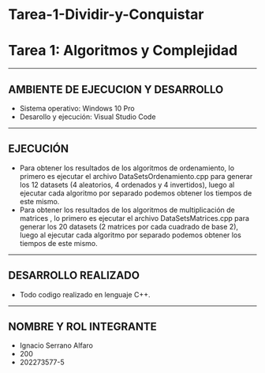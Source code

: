 # Tarea-1-Dividir-y-Conquistar

Tarea 1: Algoritmos y Complejidad 
=============================================

--------------------------------------------------------------------
AMBIENTE DE EJECUCION Y DESARROLLO 
--------------------------------------------------------------------
- Sistema operativo: Windows 10 Pro
- Desarollo y ejecución: Visual Studio Code

--------------------------------------------------------------------
EJECUCIÓN
--------------------------------------------------------------------
- Para obtener los resultados de los algoritmos de ordenamiento, lo
primero es ejecutar el archivo DataSetsOrdenamiento.cpp para
generar los 12 datasets (4 aleatorios, 4 ordenados y 4 invertidos),
luego al ejecutar cada algoritmo por separado podemos obtener los
tiempos de este mismo.
- Para obtener los resultados de los algoritmos de multiplicación
de matrices , lo primero es ejecutar el archivo
DataSetsMatrices.cpp para generar los 20  datasets (2 matrices por
cada cuadrado de base 2), luego al ejecutar cada algoritmo por
separado podemos obtener los tiempos de este mismo.
--------------------------------------------------------------------
DESARROLLO REALIZADO
--------------------------------------------------------------------
- Todo codigo realizado en lenguaje C++.

--------------------------------------------------------------------
NOMBRE Y ROL INTEGRANTE
--------------------------------------------------------------------
- Ignacio Serrano Alfaro
- 200
- 202273577-5
